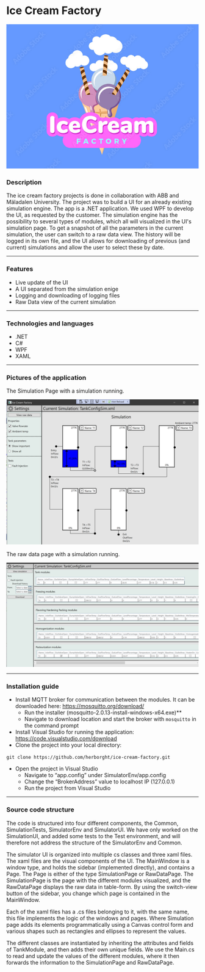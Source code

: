 # Ice Cream Factory

![Screenshot](ICF.png)

### Description

The ice cream factory projects is done in collaboration with ABB and Mäladalen University. The project was to build a UI for an already existing simulation engine. The app is a .NET application. We used WPF to develop the UI, as requested by the customer. The simulation engine has the possibility to several types of modules, which all will visualized in the UI's simulation page. To get a snapshot of all the parameters in the current simulation, the user can switch to a raw data view. The history will be logged in its own file, and the UI allows for downloading of previous (and current) simulations and allow the user to select these by date. 
***

### Features
* Live update of the UI 
* A UI separated from the simulation enige
* Logging and downloading of logging files
* Raw Data view of the current simulation
*** 

### Technologies and languages
* .NET
* C#
* WPF
* XAML
***
### Pictures of the application

The Simulation Page with a simulation running.

![Screenshot](rawpagecorrect.png)

The raw data page with a simulation running.

![Screenshot](rawpageactualcorrect.png)

***
### Installation guide
* Install MQTT broker for communication between the modules. It can be downloaded here: https://mosquitto.org/download/ 
  * Run the installer (mosquitto-2.0.13-install-windows-x64.exe)** 
  * Navigate to download location and start the broker with `mosquitto` in the command prompt 
* Install Visual Studio for running the application: https://code.visualstudio.com/download 
* Clone the project into your local directory: 

`git clone https://github.com/herborght/ice-cream-factory.git` 
* Open the project in Visual Studio 
  * Navigate to “app.config” under SimulatorEnv/app.config 
  * Change the “BrokerAddress” value to localhost IP (127.0.0.1) 
  * Run the project from Visual Studio	 

***

### Source code structure 
The code is structured into four different components, the Common, SimulationTests, SimulatorEnv and SimulatorUI. We have only worked on the SimulationUI, and added some tests to the Test environment, and will therefore not address the structure of the SimulatorEnv and Common. 

The simulator UI is organized into multiple cs classes and three xaml files. The xaml files are the visual components of the UI. The MainWindow is a window type, and holds the sidebar (implemented directly), and contains a Page. The Page is either of the type SimulationPage or RawDataPage. The SimulationPage is the page with the different modules visualized, and the RawDataPage displays the raw data in table-form. By using the switch-view button of the sidebar, you change which page is contained in the MainWindow.  

Each of the xaml files has a .cs files belonging to it, with the same name, this file implements the logic of the windows and pages. Where Simulation page adds its elements programmatically using a Canvas control form and various shapes such as rectangles and ellipses to represent the values.   

The different classes are instantiated by inheriting the attributes and fields of TankModule, and then adds their own unique fields. We use the Main.cs to read and update the values of the different modules, where it then forwards the information to the SimulationPage and RawDataPage. 
 
